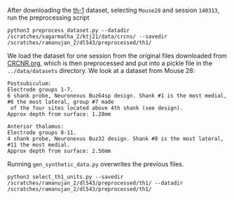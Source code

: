 After downloading the [th-1](https://crcns.org/data-sets/thalamus/th-1) dataset, selecting `Mouse28` and session `140313`, run the preprocessing script 

```
python3 preprocess_dataset.py --datadir /scratches/sagarmatha_2/ktj21/data/crcns/ --savedir /scratches/ramanujan_2/dl543/preprocessed/th1/
```


We load the dataset for one session from the original files downloaded from [CRCNR.org](https://crcns.org/), which is then preprocessed and put into a pickle file in the ```../data/datasets``` directory. We look at a dataset from Mouse 28:


    Postsubiculum:
    Electrode groups 1-7.
    6 shank probe, Neuronexus Buz64sp design. Shank #1 is the most medial, #6 the most lateral, group #7 made
     of the four sites located above 4th shank (see design).
    Approx depth from surface: 1.28mm

    Anterior thalamus:
    Electrode groups 8-11.
    4 shank probe, Neuronexus Buz32 design. Shank #8 is the most lateral, #11 the most medial.
    Approx depth from surface: 2.56mm


Running `gen_synthetic_data.py` overwrites the previous files.


```
python3 select_th1_units.py --savedir /scratches/ramanujan_2/dl543/preprocessed/th1/ --datadir /scratches/ramanujan_2/dl543/preprocessed/th1/
```